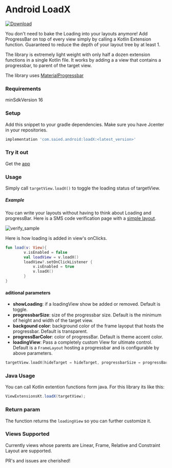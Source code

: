 # Android LoadX
[ ![Download](https://api.bintray.com/packages/saied89/loadx/LoadX/images/download.svg) ](https://bintray.com/saied89/loadx/LoadX/_latestVersion)

You don't need to bake the Loading into your layouts anymore!  Add ProgressBar on top of every view simply by calling a Kotlin Extension function. Guaranteed to reduce the depth of your layout tree by at least 1.

 The library is extremely light weight with only half a dozen extension functions in a single Kotlin file. It works by adding a  a view that contains a progressbar, to parent of the target view.

The library uses [MaterialProgressbar](https://github.com/DreaminginCodeZH/MaterialProgressBar)

### Requirements

minSdkVersion 16

### Setup
Add this snippet to your gradle dependencies. Make sure you have Jcenter in your repositories.
```groovy
implementation 'com.saied.android:loadX:<latest_version>'
```

### Try it out
Get the [app](https://github.com/saied89/Android-LoadX/releases/download/v1.0.4/app-release.apk)

### Usage

Simply call `targetView.loadX()` to toggle the loading status of targetView.

##### Example
You can write your layouts without having to think about Loading and progressBar. 
Here is a SMS code verification page with a [simple layout](https://github.com/saied89/Android-LoadX/blob/master/app/src/main/res/layout/layout_verify.xml). 

![verify_sample](https://github.com/saied89/Android-LoadX/blob/master/20180820_003358.gif)

Here is how loading is added in view's onClicks. 
```kotlin
fun load(v: View){
        v.isEnabled = false
        val loadView = v.loadX()
        loadView?.setOnClickListener {
            v.isEnabled = true
            v.loadX()
        }
}
```

#### aditional parameters
- **showLoading**: if a loadingView show be added or removed. Default is toggle.
- **progressbarSize**: size of the progressbar size. Default is the minimum of height and width of the target view.
- **backgound color**: background color of the frame layoput that hosts the progressbar. Default is transparent.
- **progressBarColor**: color of progressBar. Default is theme accent color.
- **loadingView**: Pass a completely custom View for ultimate control. Default is a `FrameLayout` hosting a progressbar and is configurable by above parameters.

```kotlin
targetView.loadX(hideTarget = hideTarget, progressbarSize = progressBarSize, progressbarColor = progressColor, backgroundColor = progressBgColor)
```
### Java Usage
You can call Kotlin extention functions form java. For this library its like this:
```Java
ViewExtensionsKt.loadX(targetView);
```
### Return param
The function returns the `loadingView` so you can further customize it.

### Views Supported
Currently views whose parents are Linear, Frame, Relative and Constraint Layout are supported.

PR's and issues are cherished!


